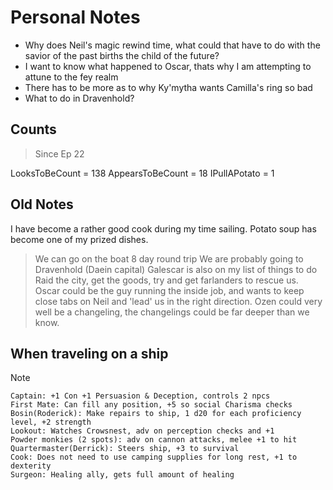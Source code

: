 # Personal Notes

- Why does Neil's magic rewind time, what could that have to do with the savior of the past births the child of the future?
- I want to know what happened to Oscar, thats why I am attempting to attune to the fey realm
- There has to be more as to why Ky'mytha wants Camilla's ring so bad
- What to do in Dravenhold?

## Counts

> Since Ep 22

LooksToBeCount = 138
AppearsToBeCount = 18
IPullAPotato = 1

## Old Notes

I have become a rather good cook during my time sailing.
Potato soup has become one of my prized dishes.

> We can go on the boat 8 day round trip
> We are probably going to Dravenhold (Daein capital)
> Galescar is also on my list of things to do
> Raid the city, get the goods, try and get farlanders to rescue us.
> Oscar could be the guy running the inside job, and wants to keep close tabs on Neil and 'lead' us in the right direction.
> Ozen could very well be a changeling, the changelings could be far deeper than we know.

## When traveling on a ship

>[!NOTE]
    Captain: +1 Con +1 Persuasion & Deception, controls 2 npcs
    First Mate: Can fill any position, +5 so social Charisma checks
    Bosin(Roderick): Make repairs to ship, 1 d20 for each proficiency level, +2 strength
    Lookout: Watches Crowsnest, adv on perception checks and +1
    Powder monkies (2 spots): adv on cannon attacks, melee +1 to hit
    Quartermaster(Derrick): Steers ship, +3 to survival
    Cook: Does not need to use camping supplies for long rest, +1 to dexterity
    Surgeon: Healing ally, gets full amount of healing
